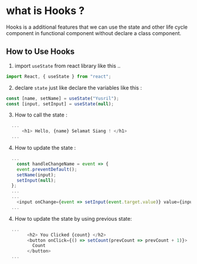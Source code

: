 # what is Hooks ?

Hooks is a additional features that we can use the state and other life cycle component in functional component without declare a class component.

## How to Use Hooks

1. import `useState` from react library like this ..

```javascript
import React, { useState } from "react";
```

2. declare `state` just like declare the variables like this :

```javascript
const [name, setName] = useState("Yusril");
const [input, setInput] = useState(null);
```

3. How to call the state :

```javascript
  ...
      <h1> Hello, {name} Selamat Siang ! </h1>
  ...
```

4. How to update the state :

```javascript
  ...
    const handleChangeName = event => {
    event.preventDefault();
    setName(input);
    setInput(null);
  };
  ...
  ...
    <input onChange={event => setInput(event.target.value)} value={input} />
  ...
```

4. How to update the state by using previous state:

```javascript
  ...
        <h2> You Clicked {count} </h2>
        <button onClick={() => setCount(prevCount => prevCount + 1)}>
          Count
        </button>
  ...
```
